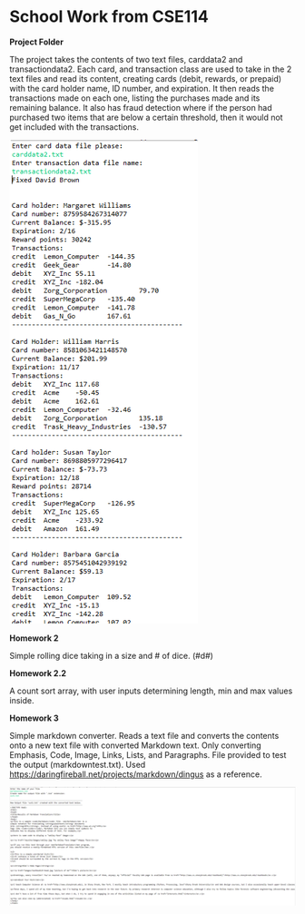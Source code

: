 # School Work from CSE114
**Project Folder**

The project takes the contents of two text files, carddata2 and transactiondata2.
Each card, and transaction class are used to take in the 2 text files and read its content, creating cards (debit, rewards, or prepaid) with the card holder name, ID number, and expiration. It then reads the transactions made on each one, listing the purchases made and its remaining balance. It also has fraud detection where if the person had purchased two items that are below a certain threshold, then it would not get included with the transactions.

![Output1](https://github.com/Bluez009/CSE114/blob/master/Project/projectOutput.PNG)

**Homework 2**

Simple rolling dice taking in a size and # of dice. (#d#)

**Homework 2.2**

A count sort array, with user inputs determining length, min and max values inside.


**Homework 3**

Simple markdown converter. Reads a text file and converts the contents onto a new text file with converted Markdown text. Only converting Emphasis, Code, Image, Links, Lists, and Paragraphs. File provided to test the output (markdowntest.txt). Used https://daringfireball.net/projects/markdown/dingus as a reference.

![Output2](https://github.com/Bluez009/CSE114/blob/master/homework3Output.PNG)
